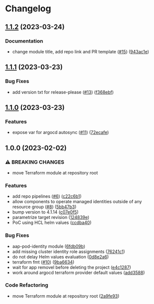 # Changelog

## [1.1.2](https://github.com/camptocamp/devops-stack-module-aad-pod-identity/compare/v1.1.1...v1.1.2) (2023-03-24)


### Documentation

* change module title, add repo link and PR template ([#15](https://github.com/camptocamp/devops-stack-module-aad-pod-identity/issues/15)) ([943ac1e](https://github.com/camptocamp/devops-stack-module-aad-pod-identity/commit/943ac1e06705560e929217fe17a8a1bd1dfef84f))

## [1.1.1](https://github.com/camptocamp/devops-stack-module-aad-pod-identity/compare/v1.1.0...v1.1.1) (2023-03-23)


### Bug Fixes

* add version txt for release-please ([#13](https://github.com/camptocamp/devops-stack-module-aad-pod-identity/issues/13)) ([f368ebf](https://github.com/camptocamp/devops-stack-module-aad-pod-identity/commit/f368ebf1203923ffbc2251ade9b856249eae2516))

## [1.1.0](https://github.com/camptocamp/devops-stack-module-aad-pod-identity/compare/v1.0.0...v1.1.0) (2023-03-23)


### Features

* expose var for argocd autosync ([#11](https://github.com/camptocamp/devops-stack-module-aad-pod-identity/issues/11)) ([72ecafe](https://github.com/camptocamp/devops-stack-module-aad-pod-identity/commit/72ecafe7bf1b808ccac41315788a160e9d11f5bf))

## 1.0.0 (2023-02-02)


### ⚠ BREAKING CHANGES

* move Terraform module at repository root

### Features

* add repo pipelines ([#6](https://github.com/camptocamp/devops-stack-module-aad-pod-identity/issues/6)) ([c22c6b1](https://github.com/camptocamp/devops-stack-module-aad-pod-identity/commit/c22c6b1d6c650630096f6158e0458a0817eca638))
* allow components to operate managed identities outside of any resource group ([#8](https://github.com/camptocamp/devops-stack-module-aad-pod-identity/issues/8)) ([5bb47b3](https://github.com/camptocamp/devops-stack-module-aad-pod-identity/commit/5bb47b3bee74ef37341d0503f07f177147750520))
* bump version to 4.1.14 ([c07e0f5](https://github.com/camptocamp/devops-stack-module-aad-pod-identity/commit/c07e0f5b4fb339a833a4493176f8a505138ecf71))
* parametrize target revision ([124839e](https://github.com/camptocamp/devops-stack-module-aad-pod-identity/commit/124839e489b013caff277f9431a69c8712e2b675))
* PoC using HCL helm values ([ccdba40](https://github.com/camptocamp/devops-stack-module-aad-pod-identity/commit/ccdba405fc6ecac4fc5ce7cc7f3358fdf9ec207b))


### Bug Fixes

* aap-pod-identity module ([6fdb09b](https://github.com/camptocamp/devops-stack-module-aad-pod-identity/commit/6fdb09bfc460cebee94b064661c137fbc2bbe5b1))
* add missing cluster identity role assignments ([76241c1](https://github.com/camptocamp/devops-stack-module-aad-pod-identity/commit/76241c1e38842b4351a44f9549430aff19068c0c))
* do not delay Helm values evaluation ([0d8e2a6](https://github.com/camptocamp/devops-stack-module-aad-pod-identity/commit/0d8e2a61580519e8f18b365486da5dc0bc0feb70))
* terraform fmt ([#10](https://github.com/camptocamp/devops-stack-module-aad-pod-identity/issues/10)) ([9ba6634](https://github.com/camptocamp/devops-stack-module-aad-pod-identity/commit/9ba66349e190857e0a162ffc2a69b3cca2d015c5))
* wait for app removel before deleting the project ([e4c1287](https://github.com/camptocamp/devops-stack-module-aad-pod-identity/commit/e4c12879ecae1a0445cd149788b195e4dbc88ed8))
* work around argocd terraform provider default values ([add3588](https://github.com/camptocamp/devops-stack-module-aad-pod-identity/commit/add35883a58a31f8c00506a7f2a7384c2b0a1a95))


### Code Refactoring

* move Terraform module at repository root ([2a9fe93](https://github.com/camptocamp/devops-stack-module-aad-pod-identity/commit/2a9fe93ccb46f1da26dd067f376d2f985fb4330f))
